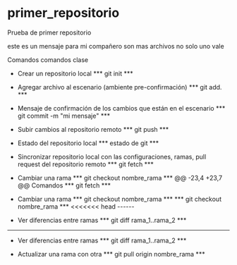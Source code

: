 # primer_repositorio
Prueba de primer repositorio


este es un mensaje para mi compañero son mas archivos no solo uno vale

Comandos
comandos clase 
* Crear un repositorio local
*** git init ***

* Agregar archivo al escenario (ambiente pre-confirmación)
*** git add. ***

* Mensaje de confirmación de los cambios que están en el escenario
*** git commit -m "mi mensaje" ***

* Subir cambios al repositorio remoto
*** git push ***

* Estado del repositorio local
*** estado de git ***

* Sincronizar repositorio local con las configuraciones, ramas, pull request del repositorio remoto
*** git fetch ***

* Cambiar una rama
*** git checkout nombre_rama ***
@@ -23,4 +23,7 @@ Comandos
*** git fetch ***

* Cambiar una rama
*** git checkout nombre_rama ***
*** git checkout nombre_rama ***
<<<<<<< head ------
* Ver diferencias entre ramas
*** git diff rama_1..rama_2 ***
-------
* Ver diferencias entre ramas
*** git diff rama_1..rama_2 ***
>>>>>>>
* Actualizar una rama con otra
*** git pull origin nombre_rama ***